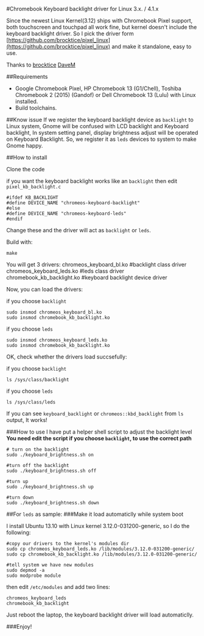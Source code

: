 #Chromebook Keyboard backlight driver for Linux 3.x. / 4.1.x

Since the newest Linux Kernel(3.12) ships with Chromebook Pixel support, both touchscreen and touchpad all work fine, but kernel doesn't include the keyboard backlight driver. So I pick the driver form [https://github.com/brocktice/pixel_linux](https://github.com/brocktice/pixel_linux) and make it standalone, easy to use.

Thanks to [brocktice](http://blog.brocktice.com/2013/03/09/running-debian-wheezy-7-0-on-the-chromebook-pixel/)
[DaveM](http://vger.kernel.org/~davem/chromebook_pixel_linux.txt)

##Requirements
* Google Chromebook Pixel, HP Chromebook 13 (G1/Chell), Toshiba Chromebook 2 (2015) (Gandof) or Dell Chromebook 13 (Lulu) with Linux installed.
* Build toolchains.  


##Know issue
If we register the keyboard backlight device as `backlight` to Linux system, Gnome will be confused with LCD backlight and Keyboard backlight, In system setting panel, display brightness adjust will be operated on Keyboard Backlight.
So, we register it as `leds` devices to system to make Gnome happy.

##How to install

Clone the code 

if you want the keyboard backlight works like an `backlight` then edit `pixel_kb_backlight.c` 

	#ifdef KB_BACKLIGHT
	#define DEVICE_NAME "chromeos-keyboard-backlight"
	#else
	#define DEVICE_NAME "chromeos-keyboard-leds"
	#endif

Change these and the driver will act as `backlight` or `leds`.

Build with:

	make

You will get 3 drivers:
	chromeos_keyboard_bl.ko  	#backlight class driver
	chromeos_keyboard_leds.ko   #leds class driver
	chromebook_kb_backlight.ko		#keyboard backlight device driver
	
Now, you can load the drivers:

if you choose `backlight`

	sudo insmod chromeos_keyboard_bl.ko
	sudo insmod chromebook_kb_backlight.ko

if you choose `leds`

	sudo insmod chromeos_keyboard_leds.ko
	sudo insmod chromebook_kb_backlight.ko

OK, check whether the drivers load succsefully:

if you choose `backlight`

	ls /sys/class/backlight
	
if you choose `leds`

	ls /sys/class/leds
	

If you can see `keyboard_backlight` or `chromeos::kbd_backlight` from `ls` output, It works!

###How to use
I have put a helper shell script to adjust the backlight level
**You need edit the script if you choose `backlight`, to use the correct path**

	# turn on the backlight
	sudo ./keyboard_brightness.sh on
	
	#turn off the backlight
	sudo ./keyboard_brightness.sh off
	
	#turn up 
	sudo ./keyboard_brightness.sh up
	
	#turn down
	sudo ./keyboard_brightness.sh down
	


##For `leds` as sample:
###Make it load automaticlly while system boot

I install Ubuntu 13.10 with Linux kernel 3.12.0-031200-generic, so I do the following:

	#copy our drivers to the kernel's modules dir
	sudo cp chromeos_keyboard_leds.ko /lib/modules/3.12.0-031200-generic/
	sudo cp chromebook_kb_backlight.ko /lib/modules/3.12.0-031200-generic/
	
	#tell system we have new modules
	sudo depmod -a
	sudo modprobe module
	
then edit `/etc/modules` and add two lines:

	chromeos_keyboard_leds
	chromebook_kb_backlight

Just reboot the laptop, the keyboard backlight driver will load automaticlly.

###Enjoy!
